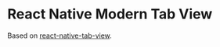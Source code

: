 # React Native Modern Tab View
Based on [react-native-tab-view](https://github.com/react-native-community/react-native-tab-view).
